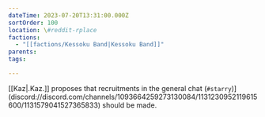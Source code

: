 ```yaml
---
dateTime: 2023-07-20T13:31:00.000Z
sortOrder: 100
location: \#reddit-rplace
factions:
  - "[[factions/Kessoku Band|Kessoku Band]]"
parents: 
tags: 

---
```

[[Kaz|.Kaz.]] proposes that recruitments in the general chat (`#starry`)](discord://discord.com/channels/1093664259273130084/1131230952119615600/1131579041527365833) should be made.
